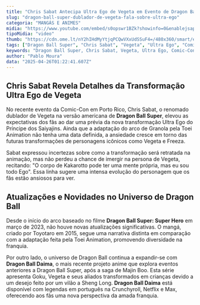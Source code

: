 ```yaml
---
title: "Chris Sabat Antecipa Ultra Ego de Vegeta em Evento de Dragon Ball Super"
slug: "dragon-ball-super-dublador-de-vegeta-fala-sobre-ultra-ego"
categoria: "MANGÁS E ANIMES"
midia: "https://www.youtube.com/embed/s0opswr1BZk?showinfo=0&enablejsapi=1"
tipoMidia: "video"
thumb: "https://cdn.ome.lt/nY2hIHdMyYtjqPCQwVXxUdSSuF4=/480x360/smart/extras/conteudos/Design_sem_nome_-_2025-04-25T204043.768.png"
tags: ["Dragon Ball Super", "Chris Sabat", "Vegeta", "Ultra Ego", "Comic-Con Porto Rico", "Toei Animation", "Dragon Ball Daima"]
keywords: "Dragon Ball Super, Chris Sabat, Vegeta, Ultra Ego, Comic-Con Porto Rico, Toei Animation, Dragon Ball Daima"
author: "Pablo Moura"
data: "2025-04-26T01:22:41.607Z"
---
```


## Chris Sabat Revela Detalhes da Transformação Ultra Ego de Vegeta

<blockquote class="twitter-tweet"><a href="https://twitter.com/user/status/1915726352809894134"></a></blockquote>

No recente evento da Comic-Con em Porto Rico, Chris Sabat, o renomado dublador de Vegeta na versão americana de **Dragon Ball Super**, elevou as expectativas dos fãs ao dar uma prévia da nova transformação Ultra Ego do Príncipe dos Saiyajins. Ainda que a adaptação do arco de Granola pela Toei Animation não tenha uma data definida, a ansiedade cresce em torno das futuras transformações de personagens icônicos como Vegeta e Freeza.

Sabat expressou incertezas sobre como a transformação será retratada na animação, mas não perdeu a chance de imergir na persona de Vegeta, recitando: "O corpo de Kakarotto pode ter uma mente própria, mas eu sou todo Ego". Essa linha sugere uma intensa evolução do personagem que os fãs estão ansiosos para ver.

## Atualizações e Novidades no Universo de Dragon Ball

Desde o início do arco baseado no filme **Dragon Ball Super: Super Hero** em março de 2023, não houve novas atualizações significativas. O mangá, criado por Toyotaro em 2015, segue uma narrativa distinta em comparação com a adaptação feita pela Toei Animation, promovendo diversidade na franquia.

Por outro lado, o universo de Dragon Ball continua a expandir-se com **Dragon Ball Daima**, o mais recente projeto anime que explora eventos anteriores a Dragon Ball Super, após a saga de Majin Boo. Esta série apresenta Goku, Vegeta e seus aliados transformados em crianças devido a um desejo feito por um vilão a Sheng Long. **Dragon Ball Daima** está disponível com legendas em português na Crunchyroll, Netflix e Max, oferecendo aos fãs uma nova perspectiva da amada franquia.